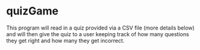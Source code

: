 # quizGame
This program  will read in a quiz provided via a CSV file (more details below) and will then give the quiz to a user keeping track of how many questions they get right and how many they get incorrect.
